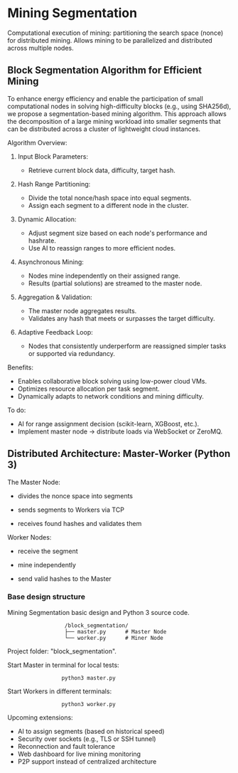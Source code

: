 # Mining Segmentation
Computational execution of mining: partitioning the search space (nonce) for distributed mining. Allows mining to be parallelized and distributed across multiple nodes.

## Block Segmentation Algorithm for Efficient Mining

To enhance energy efficiency and enable the participation of small computational nodes in solving high-difficulty blocks (e.g., using SHA256d), we propose a segmentation-based mining algorithm. This approach allows the decomposition of a large mining workload into smaller segments that can be distributed across a cluster of lightweight cloud instances.

Algorithm Overview:

1. Input Block Parameters:
   - Retrieve current block data, difficulty, target hash.

2. Hash Range Partitioning:
   - Divide the total nonce/hash space into equal segments.
   - Assign each segment to a different node in the cluster.

3. Dynamic Allocation:
   - Adjust segment size based on each node's performance and hashrate.
   - Use AI to reassign ranges to more efficient nodes.

4. Asynchronous Mining:
   - Nodes mine independently on their assigned range.
   - Results (partial solutions) are streamed to the master node.

5. Aggregation & Validation:
   - The master node aggregates results.
   - Validates any hash that meets or surpasses the target difficulty.

6. Adaptive Feedback Loop:
   - Nodes that consistently underperform are reassigned simpler tasks or supported via redundancy.

Benefits:

- Enables collaborative block solving using low-power cloud VMs.
- Optimizes resource allocation per task segment.
- Dynamically adapts to network conditions and mining difficulty.

To do:

- AI for range assignment decision (scikit-learn, XGBoost, etc.).
- Implement master node → distribute loads via WebSocket or ZeroMQ.

## Distributed Architecture: Master-Worker (Python 3)

The Master Node:

- divides the nonce space into segments

- sends segments to Workers via TCP

- receives found hashes and validates them

Worker Nodes:

- receive the segment

- mine independently

- send valid hashes to the Master

### Base design structure

Mining Segmentation basic design and Python 3 source code.

                      /block_segmentation/
                      ├── master.py      # Master Node
                      └── worker.py      # Miner Node

Project folder: "block_segmentation".

Start Master in terminal for local tests:

                     python3 master.py

Start Workers in different terminals:

                     python3 worker.py

Upcoming extensions:

- AI to assign segments (based on historical speed)
- Security over sockets (e.g., TLS or SSH tunnel)
- Reconnection and fault tolerance
- Web dashboard for live mining monitoring
- P2P support instead of centralized architecture
